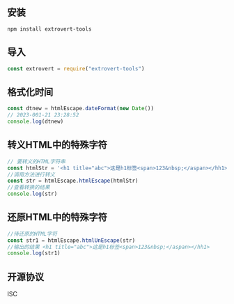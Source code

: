 ## 安装
```angular2html
npm install extrovert-tools
```

## 导入
```js
const extrovert = require("extrovert-tools")
```

## 格式化时间
```js
const dtnew = htmlEscape.dateFormat(new Date())
// 2023-001-21 23:28:52
console.log(dtnew)
```

## 转义HTML中的特殊字符
```js
// 要转义的HTML字符串
const htmlStr = '<h1 title="abc">这是h1标签<span>123&nbsp;</aspan></hh1>'
//调用方法进行转义
const str = htmlEscape.htmlEscape(htmlStr)
//查看转换的结果
console.log(str)
```

## 还原HTML中的特殊字符
```js
//待还原的HTML字符
const str1 = htmlEscape.htmlUnEscape(str)
//输出的结果 <h1 title="abc">这是h1标签<span>123&nbsp;</aspan></hh1>
console.log(str1)
```

## 开源协议
ISC
